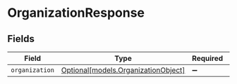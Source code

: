 # OrganizationResponse


## Fields

| Field                                                                  | Type                                                                   | Required                                                               | Description                                                            |
| ---------------------------------------------------------------------- | ---------------------------------------------------------------------- | ---------------------------------------------------------------------- | ---------------------------------------------------------------------- |
| `organization`                                                         | [Optional[models.OrganizationObject]](../models/organizationobject.md) | :heavy_minus_sign:                                                     | N/A                                                                    |